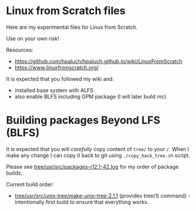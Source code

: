 # Linux from Scratch files

Here are my experimental files for Linux from Scratch.

Use on your own risk!

Resources:
- https://github.com/hpaluch/hpaluch.github.io/wiki/LinuxFromScratch
- https://www.linuxfromscratch.org/

It is expected that you followed my wiki and:
- installed base system with ALFS
- also enable BLFS including GPM package (I will later build mc)

# Building packages Beyond LFS (BLFS)

It is expected that you will *carefully* copy content of `tree/` to your `/`.
When I make any change I can copy it back to git using `./copy_back_tree.sh` script.

Please see [tree/usr/src/packages-r12.1-42.log](tree/usr/src/packages-r12.1-42.log) for
my order of package builds.

Current build order:
* [tree/usr/src/unix-tree/make-unix-tree-2.1.1](tree/usr/src/unix-tree/make-unix-tree-2.1.1)
  (provides tree(1) command) - intentionally first build to ensure that everything works.


